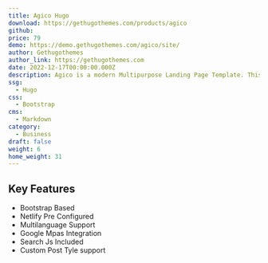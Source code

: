 ```yaml
---
title: Agico Hugo
download: https://gethugothemes.com/products/agico
github:
price: 79
demo: https://demo.gethugothemes.com/agico/site/
author: Gethugothemes
author_link: https://gethugothemes.com
date: 2022-12-17T00:00:00.000Z
description: Agico is a modern Multipurpose Landing Page Template. This premium Hugo theme is a Bootstrap framework-based landing page with neat and clean coding.
ssg:
  - Hugo
css:
  - Bootstrap
cms:
  - Markdown
category:
  - Business
draft: false
weight: 6
home_weight: 31
---
```


## Key Features

- Bootstrap Based
- Netlify Pre Configured
- Multilanguage Support
- Google Mpas Integration
- Search Js Included
- Custom Post Tyle support
